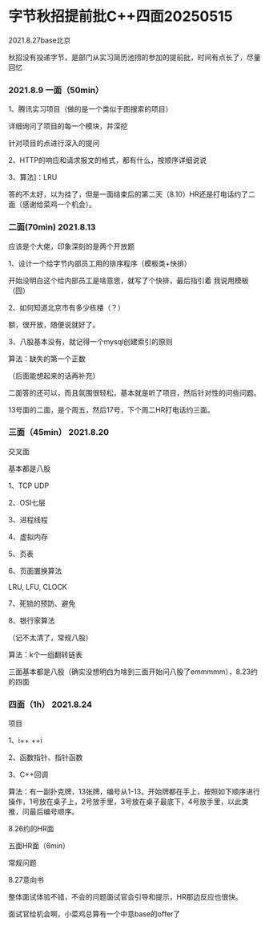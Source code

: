 # 字节秋招提前批C++四面20250515

2021.8.27base北京

秋招没有投递字节，是部门从实习简历池捞的参加的提前批，时间有点长了，尽量回忆

### 2021.8.9 一面（50min）

1、腾讯实习项目（做的是一个类似于图搜索的项目）

详细询问了项目的每一个模块，并深挖

针对项目的点进行深入的提问

2、HTTP的响应和请求报文的格式，都有什么，按顺序详细说说

3、算法]：LRU

答的不太好，以为挂了，但是一面结束后的第二天（8.10）HR还是打电话约了二面（感谢给菜鸡一个机会）。

### 二面(70min) 2021.8.13

应该是个大佬，印象深刻的是两个开放题

1、设计一个给字节内部员工用的排序程序（模板类+快排）

开始没明白这个给内部员工是啥意思，就写了个快排，最后指引着 我说用模板（囧）

2、如何知道北京市有多少栋楼（？）

额，很开放，随便说就好了。

3、八股基本没有，就记得一个mysql创建索引的原则

算法：缺失的第一个正数

（后面能想起来的话再补充）

二面答的还可以，而且氛围很轻松，基本就是听了项目，然后针对性的问些问题。

13号面的二面，是个周五，然后17号，下个周二HR打电话约三面。

### 三面（45min） 2021.8.20

交叉面

基本都是八股

1、TCP UDP

2、OSI七层

3、进程线程

4、虚拟内存

5、页表

6、页面置换算法

LRU, LFU, CLOCK

7、死锁的预防、避免



8、银行家算法



（记不太清了，常规八股）

算法：k个一组翻转链表

三面基本都是八股（确实没想明白为啥到三面开始问八股了emmmmm），8.23约的四面

### 四面（1h） 2021.8.24

项目

1、i++ ++i

2、函数指针、指针函数

3、C++回调

算法：有一副扑克牌，13张牌，编号从1-13，开始牌都在手上，按照如下顺序进行操作，1号放在桌子上，2号放手里，3号放在桌子最底下，4号放手里，以此类推，问最后编号顺序。

8.26约的HR面

五面HR面（6min）

常规问题

8.27意向书

整体面试体验不错，不会的问题面试官会引导和提示，HR那边反应也很快。

面试官给机会啊，小菜鸡总算有一个中意base的offer了